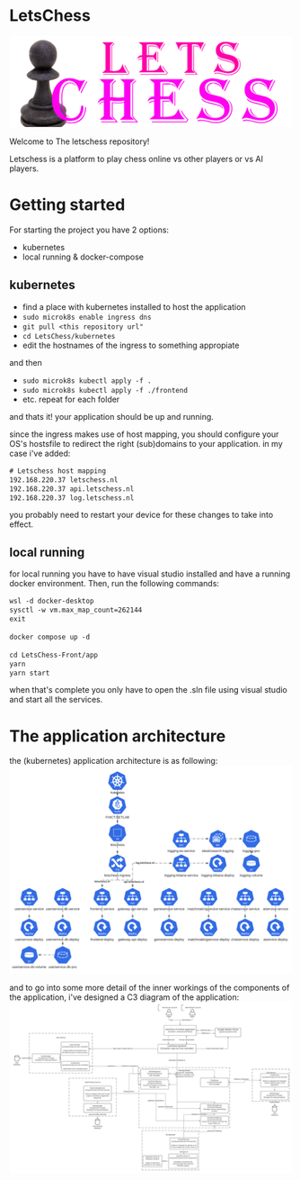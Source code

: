 # LetsChess
![Letschess Logo](./docs/logo-letschess.png)

Welcome to The letschess repository!

Letschess is a platform to play chess online vs other players or vs AI players.

# Getting started
For starting the project you have 2 options:
- kubernetes
- local running & docker-compose

## kubernetes
- find a place with kubernetes installed to host the application
- ```sudo microk8s enable ingress dns```
- ```git pull <this repository url"```
- ```cd LetsChess/kubernetes```
- edit the hostnames of the ingress to something appropiate 

and then
- ```sudo microk8s kubectl apply -f .```
- ```sudo microk8s kubectl apply -f ./frontend```
- etc. repeat for each folder

and thats it! your application should be up and running.

since the ingress makes use of host mapping, you should configure your OS's hostsfile to redirect the right (sub)domains to your application. 
in my case i've added:
```
# Letschess host mapping
192.168.220.37 letschess.nl
192.168.220.37 api.letschess.nl
192.168.220.37 log.letschess.nl
```
you probably need to restart your device for these changes to take into effect.

## local running
for local running you have to have visual studio installed and have a running docker environment.
Then, run the following commands:
```
wsl -d docker-desktop
sysctl -w vm.max_map_count=262144
exit

docker compose up -d

cd LetsChess-Front/app
yarn
yarn start
```
when that's complete you only have to open the .sln file using visual studio and start all the services.

# The application architecture
the (kubernetes) application architecture is as following:
![Kubernetes Architecture](./docs/k8s-diagram.png)

and to go into some more detail of the inner workings of the components of the application, i've designed a C3 diagram of the application:
![C3 Diagram](docs/c3-diagram.png)